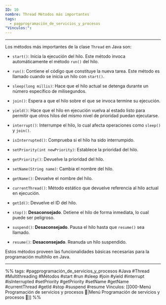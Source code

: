 ```yaml
---
ID: 10
nombre: Thread Métodos más importantes
tags:
  - pagprogramación_de_servicios_y_procesos
"Vínculos:":
---
```

___
Los métodos más importantes de la clase `Thread` en Java son:

- `start()`: Inicia la ejecución del hilo. Este método invoca automáticamente el método `run()` del hilo.
  
- `run()`: Contiene el código que constituye la nueva tarea. Este método es llamado cuando se inicia un hilo con `start()`.

- `sleep(long millis)`: Hace que el hilo actual se detenga durante un número específico de milisegundos.

- `join()`: Espera a que el hilo sobre el que se invoca termine su ejecución.

- `yield()`: Hace que el hilo en ejecución vuelva al estado listo para permitir que otros hilos del mismo nivel de prioridad puedan ejecutarse.

- `interrupt()`: Interrumpe el hilo, lo cual afecta operaciones como `sleep()` y `join()`.

- `isInterrupted()`: Comprueba si el hilo ha sido interrumpido.

- `setPriority(int newPriority)`: Establece la prioridad del hilo.

- `getPriority()`: Devuelve la prioridad del hilo.

- `setName(String name)`: Cambia el nombre del hilo.

- `getName()`: Devuelve el nombre del hilo.

- `currentThread()`: Método estático que devuelve referencia al hilo actual en ejecución.

- `getId()`: Devuelve el ID del hilo.

- `stop()`: **Desaconsejado**. Detiene el hilo de forma inmediata, lo cual puede ser peligroso.

- `suspend()`: **Desaconsejado**. Pausa el hilo hasta que `resume()` sea llamado.

- `resume()`: **Desaconsejado**. Reanuda un hilo suspendido.

Estos métodos proveen las funcionalidades básicas necesarias para la programación multihilo en Java.

___
%%
tags:  #pagprogramación_de_servicios_y_procesos  #Java #Thread #Multithreading #Métodos #start #run #sleep #join #yield #interrupt #isInterrupted #setPriority #getPriority #setName #getName #currentThread #getId #stop #suspend #resume
Vínculos:  [[000-Menú Programación de servicios y procesos 📃|Menú Programación de servicios y procesos 📃]]
%%